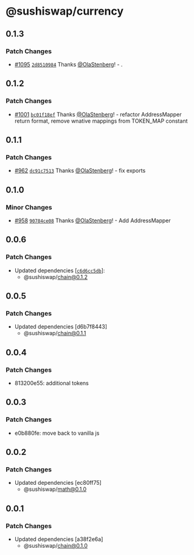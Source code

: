 # @sushiswap/currency

## 0.1.3

### Patch Changes

- [#1095](https://github.com/sushiswap/sushiswap/pull/1095) [`2d8510984`](https://github.com/sushiswap/sushiswap/commit/2d85109847583b2cda7ce45c9ffb377043ea46cd) Thanks [@OlaStenberg](https://github.com/OlaStenberg)! - .

## 0.1.2

### Patch Changes

- [#1001](https://github.com/sushiswap/sushiswap/pull/1001) [`bc01f18ef`](https://github.com/sushiswap/sushiswap/commit/bc01f18ef532abc44b4b8cfa706f6a1b890ce71d) Thanks [@OlaStenberg](https://github.com/OlaStenberg)! - refactor AddressMapper return format, remove wnative mappings from TOKEN_MAP constant

## 0.1.1

### Patch Changes

- [#962](https://github.com/sushiswap/sushiswap/pull/962) [`dc91c7513`](https://github.com/sushiswap/sushiswap/commit/dc91c7513bee9ca2c505ff4b804e337c98309bb3) Thanks [@OlaStenberg](https://github.com/OlaStenberg)! - fix exports

## 0.1.0

### Minor Changes

- [#958](https://github.com/sushiswap/sushiswap/pull/958) [`90784ce08`](https://github.com/sushiswap/sushiswap/commit/90784ce0876741b8f7f41552e181677d0746884b) Thanks [@OlaStenberg](https://github.com/OlaStenberg)! - Add AddressMapper

## 0.0.6

### Patch Changes

- Updated dependencies [[`c6d6cc5db`](https://github.com/sushiswap/sushiswap/commit/c6d6cc5db4cc614f3931ee3a325547967c86c51a)]:
  - @sushiswap/chain@0.1.2

## 0.0.5

### Patch Changes

- Updated dependencies [d6b7f8443]
  - @sushiswap/chain@0.1.1

## 0.0.4

### Patch Changes

- 813200e55: additional tokens

## 0.0.3

### Patch Changes

- e0b880fe: move back to vanilla js

## 0.0.2

### Patch Changes

- Updated dependencies [ec80ff75]
  - @sushiswap/math@0.1.0

## 0.0.1

### Patch Changes

- Updated dependencies [a38f2e6a]
  - @sushiswap/chain@0.1.0
